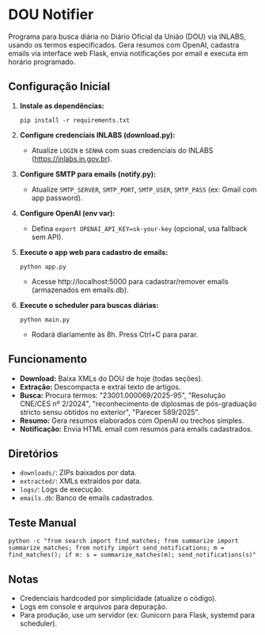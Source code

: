 # DOU Notifier

Programa para busca diária no Diário Oficial da União (DOU) via INLABS, usando os termos especificados. Gera resumos com OpenAI, cadastra emails via interface web Flask, envia notificações por email e executa em horário programado.

## Configuração Inicial

1. **Instale as dependências:**

   ```
   pip install -r requirements.txt
   ```

2. **Configure credenciais INLABS (download.py):**

   - Atualize `LOGIN` e `SENHA` com suas credenciais do INLABS (https://inlabs.in.gov.br).

3. **Configure SMTP para emails (notify.py):**

   - Atualize `SMTP_SERVER`, `SMTP_PORT`, `SMTP_USER`, `SMTP_PASS` (ex: Gmail com app password).

4. **Configure OpenAI (env var):**

   - Defina `export OPENAI_API_KEY=sk-your-key` (opcional, usa fallback sem API).

5. **Execute o app web para cadastro de emails:**

   ```
   python app.py
   ```

   - Acesse http://localhost:5000 para cadastrar/remover emails (armazenados em emails.db).

6. **Execute o scheduler para buscas diárias:**
   ```
   python main.py
   ```
   - Rodará diariamente às 8h. Press Ctrl+C para parar.

## Funcionamento

- **Download:** Baixa XMLs do DOU de hoje (todas seções).
- **Extração:** Descompacta e extrai texto de artigos.
- **Busca:** Procura termos: "23001.000069/2025-95", "Resolução CNE/CES nº 2/2024", "reconhecimento de diplosmas de pós-graduação stricto sensu obtidos no exterior", "Parecer 589/2025".
- **Resumo:** Gera resumos elaborados com OpenAI ou trechos simples.
- **Notificação:** Envia HTML email com resumos para emails cadastrados.

## Diretórios

- `downloads/`: ZIPs baixados por data.
- `extracted/`: XMLs extraídos por data.
- `logs/`: Logs de execução.
- `emails.db`: Banco de emails cadastrados.

## Teste Manual

```
python -c "from search import find_matches; from summarize import summarize_matches; from notify import send_notifications; m = find_matches(); if m: s = summarize_matches(m); send_notifications(s)"
```

## Notas

- Credenciais hardcoded por simplicidade (atualize o código).
- Logs em console e arquivos para depuração.
- Para produção, use um servidor (ex: Gunicorn para Flask, systemd para scheduler).
